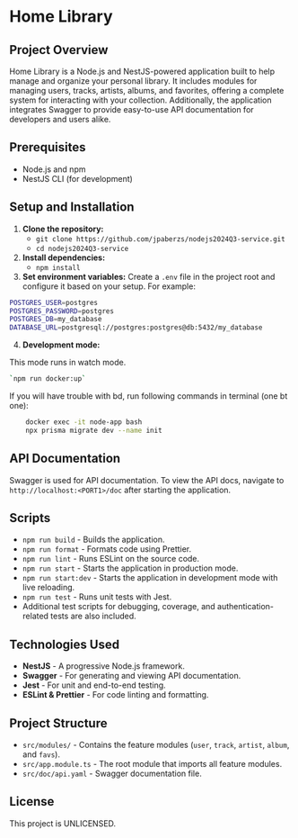 # Home Library

## Project Overview

Home Library is a Node.js and NestJS-powered application built to help manage and organize your personal library. It includes modules for managing users, tracks, artists, albums, and favorites, offering a complete system for interacting with your collection. Additionally, the application integrates Swagger to provide easy-to-use API documentation for developers and users alike.

## Prerequisites

- Node.js and npm
- NestJS CLI (for development)

## Setup and Installation

1.  **Clone the repository:**
    - `git clone https://github.com/jpaberzs/nodejs2024Q3-service.git`
    - `cd nodejs2024Q3-service`
2.  **Install dependencies:**
    - `npm install`
3.  **Set environment variables:** Create a `.env` file in the project root and configure it based on your setup. For example:

```bash
POSTGRES_USER=postgres
POSTGRES_PASSWORD=postgres
POSTGRES_DB=my_database
DATABASE_URL=postgresql://postgres:postgres@db:5432/my_database
```

4.  **Development mode:**

This mode runs in watch mode.

```bash
`npm run docker:up`
```

If you will have trouble with bd, run following commands in terminal (one bt one):

```bash
    docker exec -it node-app bash
    npx prisma migrate dev --name init
```

## API Documentation

Swagger is used for API documentation. To view the API docs, navigate to `http://localhost:<PORT1>/doc` after starting the application.

## Scripts

- `npm run build` - Builds the application.
- `npm run format` - Formats code using Prettier.
- `npm run lint` - Runs ESLint on the source code.
- `npm run start` - Starts the application in production mode.
- `npm run start:dev` - Starts the application in development mode with live reloading.
- `npm run test` - Runs unit tests with Jest.
- Additional test scripts for debugging, coverage, and authentication-related tests are also included.

## Technologies Used

- **NestJS** - A progressive Node.js framework.
- **Swagger** - For generating and viewing API documentation.
- **Jest** - For unit and end-to-end testing.
- **ESLint & Prettier** - For code linting and formatting.

## Project Structure

- `src/modules/` - Contains the feature modules (`user`, `track`, `artist`, `album`, and `favs`).
- `src/app.module.ts` - The root module that imports all feature modules.
- `src/doc/api.yaml` - Swagger documentation file.

## License

This project is UNLICENSED.
